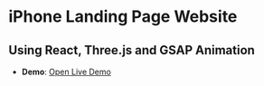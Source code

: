 # iPhone Landing Page Website
## Using React, Three.js and GSAP Animation

- **Demo**: [Open Live Demo](https://iphone-landing-page-five.vercel.app/)
